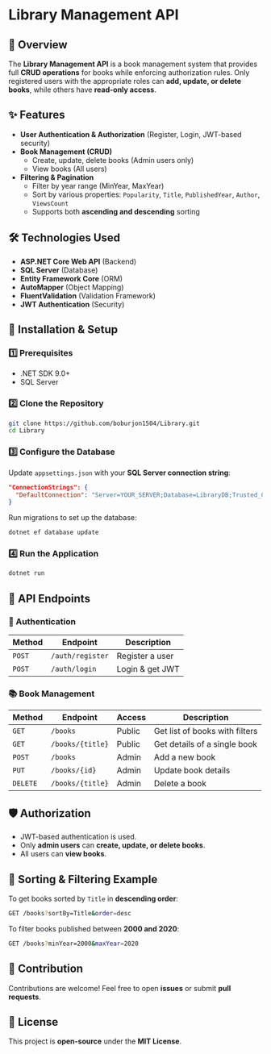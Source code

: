 # Library Management API

## 📌 Overview

The **Library Management API** is a book management system that provides full **CRUD operations** for books while enforcing authorization rules. Only registered users with the appropriate roles can **add, update, or delete books**, while others have **read-only access**.

## ✨ Features

- **User Authentication & Authorization** (Register, Login, JWT-based security)
- **Book Management (CRUD)**
  - Create, update, delete books (Admin users only)
  - View books (All users)
- **Filtering & Pagination**
  - Filter by year range (MinYear, MaxYear)
  - Sort by various properties: `Popularity`, `Title`, `PublishedYear`, `Author`, `ViewsCount`
  - Supports both **ascending and descending** sorting

## 🛠️ Technologies Used

- **ASP.NET Core Web API** (Backend)
- **SQL Server** (Database)
- **Entity Framework Core** (ORM)
- **AutoMapper** (Object Mapping)
- **FluentValidation** (Validation Framework)
- **JWT Authentication** (Security)

## 🚀 Installation & Setup

### 1️⃣ Prerequisites

- .NET SDK 9.0+
- SQL Server

### 2️⃣ Clone the Repository

```sh
git clone https://github.com/boburjon1504/Library.git
cd Library
```

### 3️⃣ Configure the Database

Update `appsettings.json` with your **SQL Server connection string**:

```json
"ConnectionStrings": {
  "DefaultConnection": "Server=YOUR_SERVER;Database=LibraryDB;Trusted_Connection=True;"
}
```

Run migrations to set up the database:

```sh
dotnet ef database update
```

### 4️⃣ Run the Application

```sh
dotnet run
```

## 📡 API Endpoints

### 🔐 Authentication

| Method | Endpoint         | Description     |
| ------ | ---------------- | --------------- |
| `POST` | `/auth/register` | Register a user |
| `POST` | `/auth/login`    | Login & get JWT |

### 📚 Book Management

| Method   | Endpoint         | Access | Description                    |
| -------- | ---------------- | ------ | ------------------------------ |
| `GET`    | `/books`         | Public | Get list of books with filters |
| `GET`    | `/books/{title}` | Public | Get details of a single book   |
| `POST`   | `/books`         | Admin  | Add a new book                 |
| `PUT`    | `/books/{id}`    | Admin  | Update book details            |
| `DELETE` | `/books/{title}` | Admin  | Delete a book                  |

## 🛡️ Authorization

- JWT-based authentication is used.
- Only **admin users** can **create, update, or delete books**.
- All users can **view books**.

## 📖 Sorting & Filtering Example

To get books sorted by `Title` in **descending order**:

```sh
GET /books?sortBy=Title&order=desc
```

To filter books published between **2000 and 2020**:

```sh
GET /books?minYear=2000&maxYear=2020
```

## 🤝 Contribution

Contributions are welcome! Feel free to open **issues** or submit **pull requests**.

## 📜 License

This project is **open-source** under the **MIT License**.

